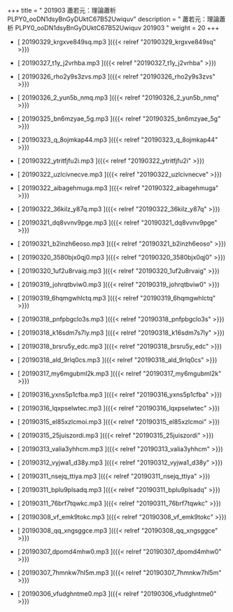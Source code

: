 +++
title = " 201903 蕭若元：理論蕭析 PLPY0_ooDN1dsyBnGyDUktC67B52Uwiquv"
description = "  蕭若元：理論蕭析 PLPY0_ooDN1dsyBnGyDUktC67B52Uwiquv 201903 "
weight = 20
+++



* [ 20190329_krgxve849sq.mp3 ]({{< relref "20190329_krgxve849sq" >}})


* [ 20190327_t1y_j2vrhba.mp3 ]({{< relref "20190327_t1y_j2vrhba" >}})


* [ 20190326_rho2y9s3zvs.mp3 ]({{< relref "20190326_rho2y9s3zvs" >}})


* [ 20190326_2_yun5b_nmq.mp3 ]({{< relref "20190326_2_yun5b_nmq" >}})


* [ 20190325_bn6mzyae_5g.mp3 ]({{< relref "20190325_bn6mzyae_5g" >}})


* [ 20190323_q_8ojmkap44.mp3 ]({{< relref "20190323_q_8ojmkap44" >}})


* [ 20190322_ytritfjfu2i.mp3 ]({{< relref "20190322_ytritfjfu2i" >}})


* [ 20190322_uzlcivnecve.mp3 ]({{< relref "20190322_uzlcivnecve" >}})


* [ 20190322_aibagehmuga.mp3 ]({{< relref "20190322_aibagehmuga" >}})


* [ 20190322_36kilz_y87q.mp3 ]({{< relref "20190322_36kilz_y87q" >}})


* [ 20190321_dq8vvnv9pge.mp3 ]({{< relref "20190321_dq8vvnv9pge" >}})


* [ 20190321_b2inzh6eoso.mp3 ]({{< relref "20190321_b2inzh6eoso" >}})


* [ 20190320_3580bjx0qj0.mp3 ]({{< relref "20190320_3580bjx0qj0" >}})


* [ 20190320_1uf2u8rvaig.mp3 ]({{< relref "20190320_1uf2u8rvaig" >}})


* [ 20190319_johrqtbviw0.mp3 ]({{< relref "20190319_johrqtbviw0" >}})


* [ 20190319_6hqmgwhlctq.mp3 ]({{< relref "20190319_6hqmgwhlctq" >}})


* [ 20190318_pnfpbgclo3s.mp3 ]({{< relref "20190318_pnfpbgclo3s" >}})


* [ 20190318_k16sdm7s7ly.mp3 ]({{< relref "20190318_k16sdm7s7ly" >}})


* [ 20190318_brsru5y_edc.mp3 ]({{< relref "20190318_brsru5y_edc" >}})


* [ 20190318_ald_9rlq0cs.mp3 ]({{< relref "20190318_ald_9rlq0cs" >}})


* [ 20190317_my6mgubml2k.mp3 ]({{< relref "20190317_my6mgubml2k" >}})


* [ 20190316_yxns5p1cfba.mp3 ]({{< relref "20190316_yxns5p1cfba" >}})


* [ 20190316_lqxpselwtec.mp3 ]({{< relref "20190316_lqxpselwtec" >}})


* [ 20190315_el85xzlcmoi.mp3 ]({{< relref "20190315_el85xzlcmoi" >}})


* [ 20190315_25juiszordi.mp3 ]({{< relref "20190315_25juiszordi" >}})


* [ 20190313_valia3yhhcm.mp3 ]({{< relref "20190313_valia3yhhcm" >}})


* [ 20190312_vyjwa1_d38y.mp3 ]({{< relref "20190312_vyjwa1_d38y" >}})


* [ 20190311_nsejq_ttiya.mp3 ]({{< relref "20190311_nsejq_ttiya" >}})


* [ 20190311_bplu9plsadq.mp3 ]({{< relref "20190311_bplu9plsadq" >}})


* [ 20190311_76brf7tqwkc.mp3 ]({{< relref "20190311_76brf7tqwkc" >}})


* [ 20190308_vf_emk9tokc.mp3 ]({{< relref "20190308_vf_emk9tokc" >}})


* [ 20190308_qq_xngsggce.mp3 ]({{< relref "20190308_qq_xngsggce" >}})


* [ 20190307_dpomd4mhw0.mp3 ]({{< relref "20190307_dpomd4mhw0" >}})


* [ 20190307_7hmnkw7hl5m.mp3 ]({{< relref "20190307_7hmnkw7hl5m" >}})


* [ 20190306_vfudghntme0.mp3 ]({{< relref "20190306_vfudghntme0" >}})

